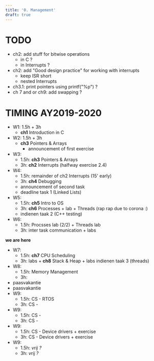 ```yaml
---
title: '0. Management'
draft: true
---
```


# TODO
* ch2: add stuff for bitwise operations 
  * in C ?
  * in Interrupts ?
* ch2: add "Good design practice" for working with interrupts
  * keep ISR short
  * nested Interrupts
* ch3.1: print pointers using printf("%p") ?
* ch 7 and or ch9: add swapping ?

# TIMING AY2019-2020
* W1: 1.5h + 3h
  * **ch1** Introduction in C
* W2: 1.5h + 3h
  * **ch3** Pointers & Arrays
    * announcement of first exercise
* W3: 
  * 1.5h: **ch3** Pointers & Arrays
  * 3h: **ch2** Interrupts (halfway exercise 2.4)
* W4: 
  * 1.5h: remainder of ch2 Interrupts (15' early)
  * 3h: **ch4** Debugging
  * announcement of second task
  * deadline task 1 (Linked Lists)
* W5: 
  * 1.5h: **ch5** Intro to OS
  * 3h: **ch6** Processes + lab + Threads (rap rap due to corona :)
  * indienen taak 2 (C++ testing)
* W6: 
  * 1.5h: Procsses lab (2/2) + Threads lab
  * 3h: inter task communication + labs

**we are here**

* W7: 
  * 1.5h: **ch7** CPU Scheduling
  * 3h: labs + **ch8** Stack & Heap + labs
  indienen taak 3 (threads)
* W8: 
  * 1.5h: Memory Management
  * 3h: 
* paasvakantie
* paasvakantie
* W9: 
  * 1.5h: CS - RTOS
  * 3h: CS - 
* W9: 
  * 1.5h: CS - 
  * 3h: CS - 
* W9: 
  * 1.5h: CS - Device drivers + exercise
  * 3h: CS - Device drivers + exercise
* W9: 
  * 1.5h: *vrij ?*
  * 3h: *vrij ?*